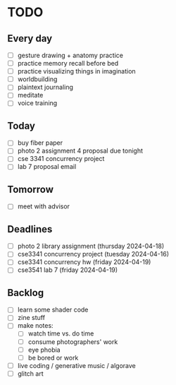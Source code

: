 # TODO

## Every day
- [ ] gesture drawing + anatomy practice
- [ ] practice memory recall before bed
- [ ] practice visualizing things in imagination
- [ ] worldbuilding
- [ ] plaintext journaling
- [ ] meditate
- [ ] voice training

## Today
- [ ] buy fiber paper
- [ ] photo 2 assignment 4 proposal due tonight
- [ ] cse 3341 concurrency project
- [ ] lab 7 proposal email

## Tomorrow
- [ ] meet with advisor

## Deadlines
- [ ] photo 2 library assignment (thursday 2024-04-18)
- [ ] cse3341 concurrency project (tuesday 2024-04-16)
- [ ] cse3341 concurrency hw (friday 2024-04-19)
- [ ] cse3541 lab 7 (friday 2024-04-19)
## Backlog
- [ ] learn some shader code
- [ ] zine stuff
- [ ] make notes:
    - [ ] watch time vs. do time
    - [ ] consume photographers' work
    - [ ] eye phobia
    - [ ] be bored or work
- [ ] live coding / generative music / algorave
- [ ] glitch art
